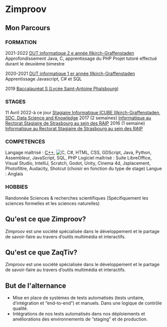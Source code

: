 # Zimproov
## Mon Parcours
### FORMATION

2021-2022
[DUT informatique 2 e année Illkirch-Graffenstaden](https://iutrs.unistra.fr/formations/dut-diplome-universitaire-de-technologie/dut-informatique)
Approfondissement Java, C, apprentissage du PHP
Projet tutoré effectué durant le deuxième bimestre

2020-2021
[DUT informatique 1 er année Illkirch-Graffenstaden](https://iutrs.unistra.fr/formations/dut-diplome-universitaire-de-technologie/dut-informatique)
Apprentissage Javascript, C# et SQL

2019
[Baccalauréat S (Lycée Saint-Antoine Phalsbourg)](https://www.saintantoinephalsbourg.fr/)

### STAGES

11 Avril 2022-à ce jour
[Stagiaire Informatique ICUBE Illkirch-Graffenstaden, SDC, Data Science and Knowledge](https://icube.unistra.fr/)
2017 (2 semaines)
[Informatique au Rectorat Stagiaire de Strasbourg au sein des RAIP](http://www.circ-ien-illfurth.ac-strasbourg.fr/wp-content/uploads/2012/01/annuaireRectorat.pdf#%5B%7B%22num%22%3A101%2C%22gen%22%3A0%7D%2C%7B%22name%22%3A%22XYZ%22%7D%2C56.692913%2C841.89%2Cnull%5D)
2016 (1 semaine)
[Informatique au Rectorat Stagiaire de Strasbourg au sein des RAIP](http://www.circ-ien-illfurth.ac-strasbourg.fr/wp-content/uploads/2012/01/annuaireRectorat.pdf#%5B%7B%22num%22%3A101%2C%22gen%22%3A0%7D%2C%7B%22name%22%3A%22XYZ%22%7D%2C56.692913%2C841.89%2Cnull%5D)

### COMPETENCES

Langage maîtrisé : [C++](https://git.unistra.fr/ethan.fuchs/all-code/-/tree/main/SuperSoft), ![C](), C#, HTML, CSS, GDScript, Java, Python, Assembleur,
JavaScript, SQL, PHP
Logiciel maîtrisé : Suite LibreOffice, Visual Studio, IntelliJ, Scratch, Godot, Unity,
Cinema 4d, Jsplacement, Photofiltre, Audacity, Shotcut (choisir en fonction du
type de stage)
Langue : Anglais

### HOBBIES

Randonnée
Sciences & recherches scientifiques (Spécifiquement les sciences formelles et les sciences naturelles)

## Qu'est ce que Zimproov?

Zimproov est une société spécialisée dans le développement et le partage de savoir-faire au travers d’outils multimédia et interactifs.

## Qu'est ce que ZaqTiv?

Zimproov est une société spécialisée dans le développement et le partage de savoir-faire au travers d’outils multimédia et interactifs.

## But de l'alternance

 -  Mise en place de systèmes de tests automatisés (tests unitaire, d’intégration et “end-to-end”) et manuels. Dans une logique de contrôle qualité.
 -  Intégrations de nos tests automatisés dans nos déploiements et améliorations des environnements de “staging” et de production.
